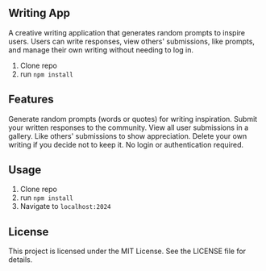 ## Writing App

A creative writing application that generates random prompts to inspire users. Users can write responses, view others' submissions, like prompts, and manage their own writing without needing to log in.



1. Clone repo
2. run `npm install`

## Features
Generate random prompts (words or quotes) for writing inspiration.
Submit your written responses to the community.
View all user submissions in a gallery.
Like others' submissions to show appreciation.
Delete your own writing if you decide not to keep it.
No login or authentication required.

## Usage

1. Clone repo
2. run `npm install`
3. Navigate to `localhost:2024`

## License
This project is licensed under the MIT License. See the LICENSE file for details.

